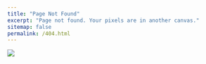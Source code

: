 ```yaml
---
title: "Page Not Found"
excerpt: "Page not found. Your pixels are in another canvas."
sitemap: false
permalink: /404.html
---
```


![](https://encrypted-tbn0.gstatic.com/images?q=tbn:ANd9GcRw4wMuLUjH4mmiAsTxEEUISPhPtoN_UZ-8Hg&usqp=CAU)